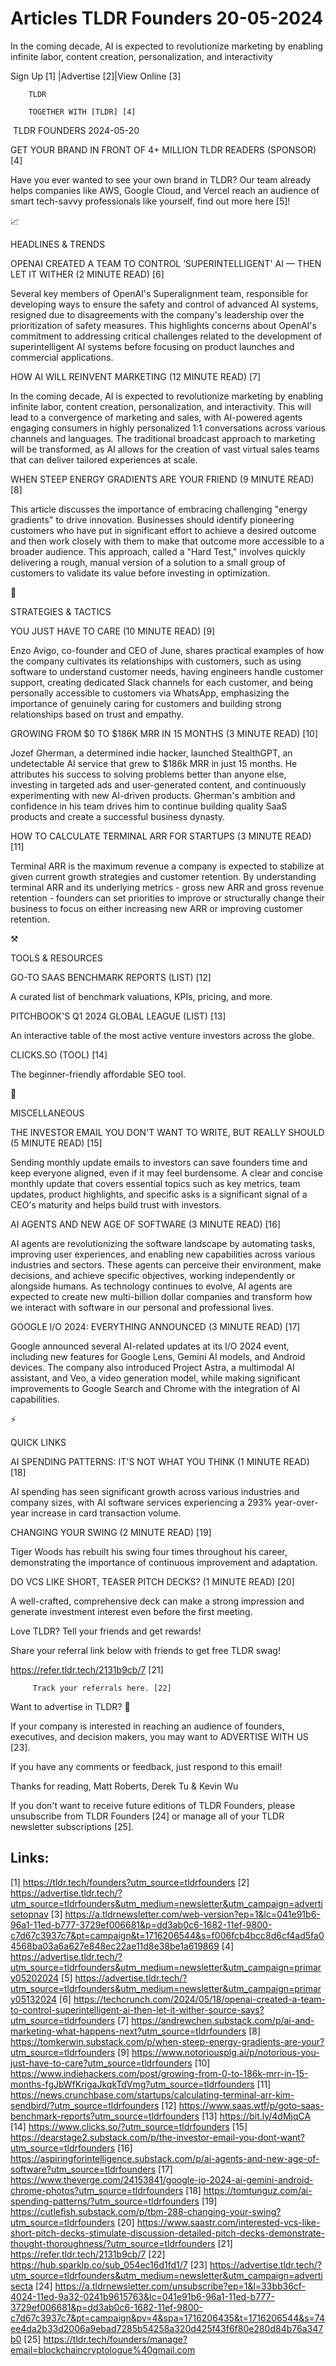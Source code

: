 # Articles TLDR Founders 20-05-2024

In the coming decade, AI is expected to revolutionize marketing by
enabling infinite labor, content creation, personalization, and
interactivity  

 Sign Up [1] |Advertise [2]|View Online [3] 

		TLDR 

		TOGETHER WITH [TLDR] [4]

 TLDR FOUNDERS 2024-05-20

 GET YOUR BRAND IN FRONT OF 4+ MILLION TLDR READERS (SPONSOR) [4] 

 Have you ever wanted to see your own brand in TLDR? Our team already
helps companies like AWS, Google Cloud, and Vercel reach an audience
of smart tech-savvy professionals like yourself, find out more here
[5]! 

📈 

HEADLINES & TRENDS

 OPENAI CREATED A TEAM TO CONTROL ‘SUPERINTELLIGENT' AI — THEN LET
IT WITHER (2 MINUTE READ) [6] 

 Several key members of OpenAI's Superalignment team, responsible for
developing ways to ensure the safety and control of advanced AI
systems, resigned due to disagreements with the company's leadership
over the prioritization of safety measures. This highlights concerns
about OpenAI's commitment to addressing critical challenges related to
the development of superintelligent AI systems before focusing on
product launches and commercial applications. 

 HOW AI WILL REINVENT MARKETING (12 MINUTE READ) [7] 

 In the coming decade, AI is expected to revolutionize marketing by
enabling infinite labor, content creation, personalization, and
interactivity. This will lead to a convergence of marketing and sales,
with AI-powered agents engaging consumers in highly personalized 1:1
conversations across various channels and languages. The traditional
broadcast approach to marketing will be transformed, as AI allows for
the creation of vast virtual sales teams that can deliver tailored
experiences at scale. 

 WHEN STEEP ENERGY GRADIENTS ARE YOUR FRIEND (9 MINUTE READ) [8] 

 This article discusses the importance of embracing challenging
"energy gradients" to drive innovation. Businesses should identify
pioneering customers who have put in significant effort to achieve a
desired outcome and then work closely with them to make that outcome
more accessible to a broader audience. This approach, called a "Hard
Test," involves quickly delivering a rough, manual version of a
solution to a small group of customers to validate its value before
investing in optimization. 

🧠 

STRATEGIES & TACTICS

 YOU JUST HAVE TO CARE (10 MINUTE READ) [9] 

 Enzo Avigo, co-founder and CEO of June, shares practical examples of
how the company cultivates its relationships with customers, such as
using software to understand customer needs, having engineers handle
customer support, creating dedicated Slack channels for each customer,
and being personally accessible to customers via WhatsApp, emphasizing
the importance of genuinely caring for customers and building strong
relationships based on trust and empathy. 

 GROWING FROM $0 TO $186K MRR IN 15 MONTHS (3 MINUTE READ) [10] 

 Jozef Gherman, a determined indie hacker, launched StealthGPT, an
undetectable AI service that grew to $186k MRR in just 15 months. He
attributes his success to solving problems better than anyone else,
investing in targeted ads and user-generated content, and continuously
experimenting with new AI-driven products. Gherman's ambition and
confidence in his team drives him to continue building quality SaaS
products and create a successful business dynasty. 

 HOW TO CALCULATE TERMINAL ARR FOR STARTUPS (3 MINUTE READ) [11] 

 Terminal ARR is the maximum revenue a company is expected to
stabilize at given current growth strategies and customer retention.
By understanding terminal ARR and its underlying metrics - gross new
ARR and gross revenue retention - founders can set priorities to
improve or structurally change their business to focus on either
increasing new ARR or improving customer retention. 

⚒️ 

TOOLS & RESOURCES

 GO-TO SAAS BENCHMARK REPORTS (LIST) [12] 

 A curated list of benchmark valuations, KPIs, pricing, and more. 

 PITCHBOOK'S Q1 2024 GLOBAL LEAGUE (LIST) [13] 

 An interactive table of the most active venture investors across the
globe. 

 CLICKS.SO (TOOL) [14] 

 The beginner-friendly affordable SEO tool. 

🎁 

MISCELLANEOUS

 THE INVESTOR EMAIL YOU DON'T WANT TO WRITE, BUT REALLY SHOULD (5
MINUTE READ) [15] 

 Sending monthly update emails to investors can save founders time and
keep everyone aligned, even if it may feel burdensome. A clear and
concise monthly update that covers essential topics such as key
metrics, team updates, product highlights, and specific asks is a
significant signal of a CEO's maturity and helps build trust with
investors. 

 AI AGENTS AND NEW AGE OF SOFTWARE (3 MINUTE READ) [16] 

 AI agents are revolutionizing the software landscape by automating
tasks, improving user experiences, and enabling new capabilities
across various industries and sectors. These agents can perceive their
environment, make decisions, and achieve specific objectives, working
independently or alongside humans. As technology continues to evolve,
AI agents are expected to create new multi-billion dollar companies
and transform how we interact with software in our personal and
professional lives. 

 GOOGLE I/O 2024: EVERYTHING ANNOUNCED (3 MINUTE READ) [17] 

 Google announced several AI-related updates at its I/O 2024 event,
including new features for Google Lens, Gemini AI models, and Android
devices. The company also introduced Project Astra, a multimodal AI
assistant, and Veo, a video generation model, while making significant
improvements to Google Search and Chrome with the integration of AI
capabilities. 

⚡ 

QUICK LINKS

 AI SPENDING PATTERNS: IT'S NOT WHAT YOU THINK (1 MINUTE READ) [18] 

 AI spending has seen significant growth across various industries and
company sizes, with AI software services experiencing a 293%
year-over-year increase in card transaction volume. 

 CHANGING YOUR SWING (2 MINUTE READ) [19] 

 Tiger Woods has rebuilt his swing four times throughout his career,
demonstrating the importance of continuous improvement and adaptation.


 DO VCS LIKE SHORT, TEASER PITCH DECKS? (1 MINUTE READ) [20] 

 A well-crafted, comprehensive deck can make a strong impression and
generate investment interest even before the first meeting. 

Love TLDR? Tell your friends and get rewards!

 Share your referral link below with friends to get free TLDR swag! 

 https://refer.tldr.tech/2131b9cb/7 [21] 

		 Track your referrals here. [22] 

Want to advertise in TLDR? 📰

 If your company is interested in reaching an audience of founders,
executives, and decision makers, you may want to ADVERTISE WITH US
[23]. 

 If you have any comments or feedback, just respond to this email! 

Thanks for reading, 
Matt Roberts, Derek Tu & Kevin Wu 

If you don't want to receive future editions of TLDR Founders, please
unsubscribe from TLDR Founders [24] or manage all of your TLDR
newsletter subscriptions [25]. 

 

Links:
------
[1] https://tldr.tech/founders?utm_source=tldrfounders
[2] https://advertise.tldr.tech/?utm_source=tldrfounders&utm_medium=newsletter&utm_campaign=advertisetopnav
[3] https://a.tldrnewsletter.com/web-version?ep=1&lc=041e91b6-96a1-11ed-b777-3729ef006681&p=dd3ab0c6-1682-11ef-9800-c7d67c3937c7&pt=campaign&t=1716206544&s=f006fcb4bcc8d6cf4ad5fa04568ba03a6a627e848ec22ae11d8e38be1a619869
[4] https://advertise.tldr.tech/?utm_source=tldrfounders&utm_medium=newsletter&utm_campaign=primary05202024
[5] https://advertise.tldr.tech/?utm_source=tldrfounders&utm_medium=newsletter&utm_campaign=primary05132024
[6] https://techcrunch.com/2024/05/18/openai-created-a-team-to-control-superintelligent-ai-then-let-it-wither-source-says?utm_source=tldrfounders
[7] https://andrewchen.substack.com/p/ai-and-marketing-what-happens-next?utm_source=tldrfounders
[8] https://tomkerwin.substack.com/p/when-steep-energy-gradients-are-your?utm_source=tldrfounders
[9] https://www.notoriousplg.ai/p/notorious-you-just-have-to-care?utm_source=tldrfounders
[10] https://www.indiehackers.com/post/growing-from-0-to-186k-mrr-in-15-months-fgJbWfKrigaJkqkTdVmg?utm_source=tldrfounders
[11] https://news.crunchbase.com/startups/calculating-terminal-arr-kim-sendbird/?utm_source=tldrfounders
[12] https://www.saas.wtf/p/goto-saas-benchmark-reports?utm_source=tldrfounders
[13] https://bit.ly/4dMjqCA
[14] https://www.clicks.so/?utm_source=tldrfounders
[15] https://dearstage2.substack.com/p/the-investor-email-you-dont-want?utm_source=tldrfounders
[16] https://aspiringforintelligence.substack.com/p/ai-agents-and-new-age-of-software?utm_source=tldrfounders
[17] https://www.theverge.com/24153841/google-io-2024-ai-gemini-android-chrome-photos?utm_source=tldrfounders
[18] https://tomtunguz.com/ai-spending-patterns/?utm_source=tldrfounders
[19] https://cutlefish.substack.com/p/tbm-288-changing-your-swing?utm_source=tldrfounders
[20] https://www.saastr.com/interested-vcs-like-short-pitch-decks-stimulate-discussion-detailed-pitch-decks-demonstrate-thought-thoroughness/?utm_source=tldrfounders
[21] https://refer.tldr.tech/2131b9cb/7
[22] https://hub.sparklp.co/sub_054ec16d1fd1/7
[23] https://advertise.tldr.tech/?utm_source=tldrfounders&utm_medium=newsletter&utm_campaign=advertisecta
[24] https://a.tldrnewsletter.com/unsubscribe?ep=1&l=33bb36cf-4024-11ed-9a32-0241b9615763&lc=041e91b6-96a1-11ed-b777-3729ef006681&p=dd3ab0c6-1682-11ef-9800-c7d67c3937c7&pt=campaign&pv=4&spa=1716206435&t=1716206544&s=74ee4da2b33d2006a9ebad7285b54258a320d425f43f6f80e280d84b76a347b0
[25] https://tldr.tech/founders/manage?email=blockchaincryptologue%40gmail.com